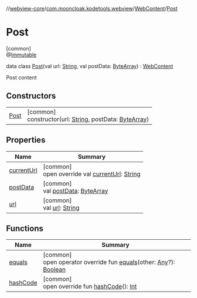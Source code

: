 //[webview-core](../../../../index.md)/[com.mooncloak.kodetools.webview](../../index.md)/[WebContent](../index.md)/[Post](index.md)

# Post

[common]\
@[Immutable](https://developer.android.com/reference/kotlin/androidx/compose/runtime/Immutable.html)

data class [Post](index.md)(val url: [String](https://kotlinlang.org/api/latest/jvm/stdlib/kotlin/-string/index.html), val postData: [ByteArray](https://kotlinlang.org/api/latest/jvm/stdlib/kotlin/-byte-array/index.html)) : [WebContent](../index.md)

Post content

## Constructors

| | |
|---|---|
| [Post](-post.md) | [common]<br>constructor(url: [String](https://kotlinlang.org/api/latest/jvm/stdlib/kotlin/-string/index.html), postData: [ByteArray](https://kotlinlang.org/api/latest/jvm/stdlib/kotlin/-byte-array/index.html)) |

## Properties

| Name | Summary |
|---|---|
| [currentUrl](current-url.md) | [common]<br>open override val [currentUrl](current-url.md): [String](https://kotlinlang.org/api/latest/jvm/stdlib/kotlin/-string/index.html) |
| [postData](post-data.md) | [common]<br>val [postData](post-data.md): [ByteArray](https://kotlinlang.org/api/latest/jvm/stdlib/kotlin/-byte-array/index.html) |
| [url](url.md) | [common]<br>val [url](url.md): [String](https://kotlinlang.org/api/latest/jvm/stdlib/kotlin/-string/index.html) |

## Functions

| Name | Summary |
|---|---|
| [equals](equals.md) | [common]<br>open operator override fun [equals](equals.md)(other: [Any](https://kotlinlang.org/api/latest/jvm/stdlib/kotlin/-any/index.html)?): [Boolean](https://kotlinlang.org/api/latest/jvm/stdlib/kotlin/-boolean/index.html) |
| [hashCode](hash-code.md) | [common]<br>open override fun [hashCode](hash-code.md)(): [Int](https://kotlinlang.org/api/latest/jvm/stdlib/kotlin/-int/index.html) |
